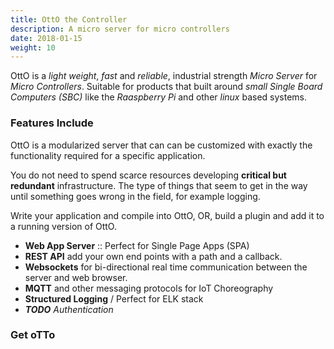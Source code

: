```yaml
---
title: OttO the Controller
description: A micro server for micro controllers
date: 2018-01-15
weight: 10
---
```


OttO is a _light weight_, _fast_ and _reliable_, industrial strength
_Micro Server_ for _Micro Controllers_. Suitable for products that
built around _small_ _Single Board Computers (SBC)_ like the
_Raaspberry Pi_ and other _linux_ based systems.

### Features Include

OttO is a modularized server that can can be customized with exactly
the functionality required for a specific application.

You do not need to spend scarce resources developing **critical but
redundant** infrastructure. The type of things that seem to get in the
way until something goes wrong in the field, for example logging.

Write your application and compile into OttO, OR, build a plugin and
add it to a running version of OttO.

- **Web App Server** :: Perfect for Single Page Apps (SPA)
- **REST API** add your own end points with a path and a callback.
- **Websockets** for bi-directional real time communication between the
  server and web browser.
- **MQTT** and other messaging protocols for IoT Choreography
- **Structured Logging** / Perfect for ELK stack 
- ***TODO*** *Authentication* 

### Get oTTo
